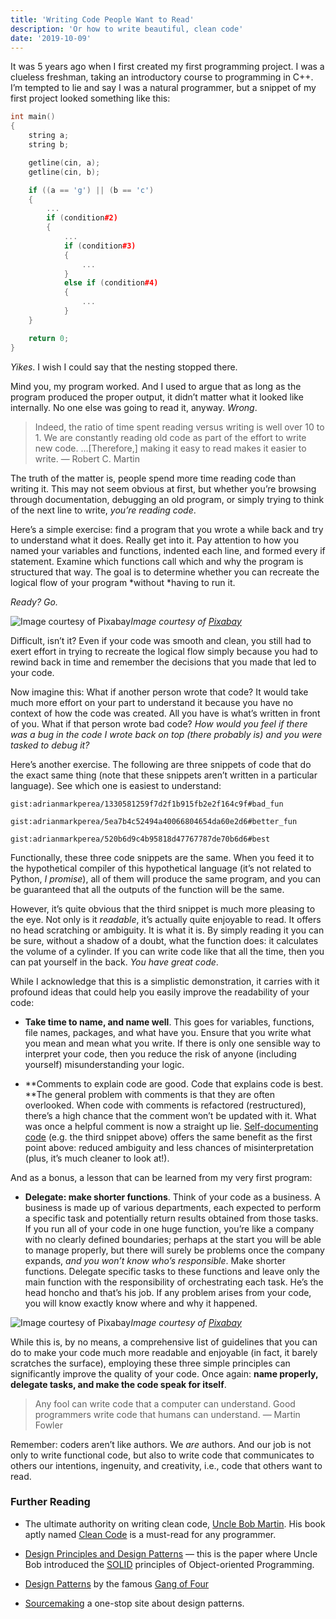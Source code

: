 ```yaml
---
title: 'Writing Code People Want to Read'
description: 'Or how to write beautiful, clean code'
date: '2019-10-09'
---
```


It was 5 years ago when I first created my first programming project. I was a clueless freshman, taking an introductory course to programming in C++. I’m tempted to lie and say I was a natural programmer, but a snippet of my first project looked something like this:

```cpp
int main()
{
    string a;
    string b;

    getline(cin, a);
    getline(cin, b);

    if ((a == 'g') || (b == 'c')
    {
        ...
        if (condition#2)
        {
            ...
            if (condition#3)
            {
                ...
            }
            else if (condition#4)
            {
                ...
            }
    } 

    return 0;
}
```

*Yikes*. I wish I could say that the nesting stopped there.

Mind you, my program worked. And I used to argue that as long as the program produced the proper output, it didn’t matter what it looked like internally. No one else was going to read it, anyway. *Wrong*.
> Indeed, the ratio of time spent reading versus writing is well over 10 to 1. We are constantly reading old code as part of the effort to write new code. …[Therefore,] making it easy to read makes it easier to write. — Robert C. Martin

The truth of the matter is, people spend more time reading code than writing it. This may not seem obvious at first, but whether you’re browsing through documentation, debugging an old program, or simply trying to think of the next line to write, *you’re reading code*.

Here’s a simple exercise: find a program that you wrote a while back and try to understand what it does. Really get into it. Pay attention to how you named your variables and functions, indented each line, and formed every if statement. Examine which functions call which and why the program is structured that way. The goal is to determine whether you can recreate the logical flow of your program *without *having to run it.

*Ready? Go.*

![Image courtesy of [Pixabay](https://pixabay.com/photos/doors-choices-choose-decision-1767562/)](https://cdn-images-1.medium.com/max/2000/0*S315agQcId-6piEI.jpg)*Image courtesy of [Pixabay](https://pixabay.com/photos/doors-choices-choose-decision-1767562/)*

Difficult, isn’t it? Even if your code was smooth and clean, you still had to exert effort in trying to recreate the logical flow simply because you had to rewind back in time and remember the decisions that you made that led to your code.

Now imagine this: What if another person wrote that code? It would take much more effort on your part to understand it because you have no context of how the code was created. All you have is what’s written in front of you. What if that person wrote bad code? *How would you feel if there was a bug in the code I wrote back on top (there probably is) and you were tasked to debug it?*

Here’s another exercise. The following are three snippets of code that do the exact same thing (note that these snippets aren’t written in a particular language). See which one is easiest to understand:

`gist:adrianmarkperea/1330581259f7d2f1b915fb2e2f164c9f#bad_fun`

`gist:adrianmarkperea/5ea7b4c52494a40066804654da60e2d6#better_fun`

`gist:adrianmarkperea/520b6d9c4b95818d47767787de70b6d6#best`

Functionally, these three code snippets are the same. When you feed it to the hypothetical compiler of this hypothetical language (it’s not related to Python, *I promise*), all of them will produce the same program, and you can be guaranteed that all the outputs of the function will be the same.

However, it’s quite obvious that the third snippet is much more pleasing to the eye. Not only is it *readable*, it’s actually quite enjoyable to read. It offers no head scratching or ambiguity. It is what it is. By simply reading it you can be sure, without a shadow of a doubt, what the function does: it calculates the volume of a cylinder. If you can write code like that all the time, then you can pat yourself in the back. *You have great code*.

While I acknowledge that this is a simplistic demonstration, it carries with it profound ideas that could help you easily improve the readability of your code:

* **Take time to name, and name well**. This goes for variables, functions, file names, packages, and what have you. Ensure that you write what you mean and mean what you write. If there is only one sensible way to interpret your code, then you reduce the risk of anyone (including yourself) misunderstanding your logic.

* **Comments to explain code are good. Code that explains code is best. **The general problem with comments is that they are often overlooked. When code with comments is refactored (restructured), there’s a high chance that the comment won’t be updated with it. What was once a helpful comment is now a straight up lie. [Self-documenting code](https://en.wikipedia.org/wiki/Self-documenting_code) (e.g. the third snippet above) offers the same benefit as the first point above: reduced ambiguity and less chances of misinterpretation (plus, it’s much cleaner to look at!).

And as a bonus, a lesson that can be learned from my very first program:

* **Delegate: make shorter functions**. Think of your code as a business. A business is made up of various departments, each expected to perform a specific task and potentially return results obtained from those tasks. If you run all of your code in one huge function, you’re like a company with no clearly defined boundaries; perhaps at the start you will be able to manage properly, but there will surely be problems once the company expands, *and you won’t know who’s responsible*. Make shorter functions. Delegate specific tasks to these functions and leave only the main function with the responsibility of orchestrating each task. He’s the head honcho and that’s his job. If any problem arises from your code, you will know exactly know where and why it happened.

![Image courtesy of [Pixabay](https://pixabay.com/photos/pets-dog-corgi-cute-4415649/)](https://cdn-images-1.medium.com/max/2000/0*UAZjZaW2trdC6eX4.jpg)*Image courtesy of [Pixabay](https://pixabay.com/photos/pets-dog-corgi-cute-4415649/)*

While this is, by no means, a comprehensive list of guidelines that you can do to make your code much more readable and enjoyable (in fact, it barely scratches the surface), employing these three simple principles can significantly improve the quality of your code. Once again: **name properly, delegate tasks, and make the code speak for itself**.
> Any fool can write code that a computer can understand. Good programmers write code that humans can understand. — Martin Fowler

Remember: coders aren’t like authors. We *are* authors. And our job is not only to write functional code, but also to write code that communicates to others our intentions, ingenuity, and creativity, i.e., code that others want to read.

### **Further Reading**

* The ultimate authority on writing clean code, [Uncle Bob Martin](https://en.wikipedia.org/wiki/Robert_C._Martin). His book aptly named [Clean Code](https://amzn.to/320MrFh) is a must-read for any programmer.

* [Design Principles and Design Patterns](https://web.archive.org/web/20150906155800/http://www.objectmentor.com/resources/articles/Principles_and_Patterns.pdf) — this is the paper where Uncle Bob introduced the [SOLID](https://www.baeldung.com/solid-principles) principles of Object-oriented Programming.

* [Design Patterns](https://amzn.to/30ZrGZh) by the famous [Gang of Four](https://en.wikipedia.org/wiki/Design_Patterns)

* [Sourcemaking](https://sourcemaking.com/design_patterns) a one-stop site about design patterns.